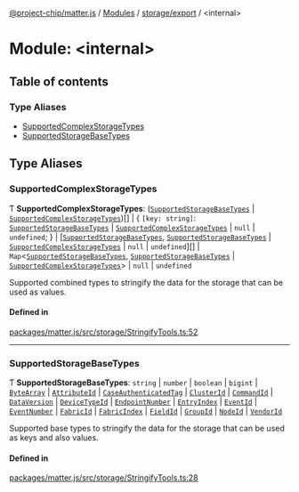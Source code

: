 [@project-chip/matter.js](../README.md) / [Modules](../modules.md) / [storage/export](storage_export.md) / \<internal\>

# Module: \<internal\>

## Table of contents

### Type Aliases

- [SupportedComplexStorageTypes](storage_export._internal_.md#supportedcomplexstoragetypes)
- [SupportedStorageBaseTypes](storage_export._internal_.md#supportedstoragebasetypes)

## Type Aliases

### SupportedComplexStorageTypes

Ƭ **SupportedComplexStorageTypes**: ([`SupportedStorageBaseTypes`](storage_export._internal_.md#supportedstoragebasetypes) \| [`SupportedComplexStorageTypes`](storage_export._internal_.md#supportedcomplexstoragetypes))[] \| \{ `[key: string]`: [`SupportedStorageBaseTypes`](storage_export._internal_.md#supportedstoragebasetypes) \| [`SupportedComplexStorageTypes`](storage_export._internal_.md#supportedcomplexstoragetypes) \| ``null`` \| `undefined`;  } \| [[`SupportedStorageBaseTypes`](storage_export._internal_.md#supportedstoragebasetypes), [`SupportedStorageBaseTypes`](storage_export._internal_.md#supportedstoragebasetypes) \| [`SupportedComplexStorageTypes`](storage_export._internal_.md#supportedcomplexstoragetypes) \| ``null`` \| `undefined`][] \| `Map`\<[`SupportedStorageBaseTypes`](storage_export._internal_.md#supportedstoragebasetypes), [`SupportedStorageBaseTypes`](storage_export._internal_.md#supportedstoragebasetypes) \| [`SupportedComplexStorageTypes`](storage_export._internal_.md#supportedcomplexstoragetypes)\> \| ``null`` \| `undefined`

Supported combined types to stringify the data for the storage that can be used as values.

#### Defined in

[packages/matter.js/src/storage/StringifyTools.ts:52](https://github.com/project-chip/matter.js/blob/0c058ae17fdba4c0b89b8b13c309011d51782299/packages/matter.js/src/storage/StringifyTools.ts#L52)

___

### SupportedStorageBaseTypes

Ƭ **SupportedStorageBaseTypes**: `string` \| `number` \| `boolean` \| `bigint` \| [`ByteArray`](util_export.md#bytearray) \| [`AttributeId`](datatype_export.md#attributeid) \| [`CaseAuthenticatedTag`](datatype_export.md#caseauthenticatedtag) \| [`ClusterId`](datatype_export.md#clusterid) \| [`CommandId`](datatype_export.md#commandid) \| [`DataVersion`](datatype_export.md#dataversion) \| [`DeviceTypeId`](datatype_export.md#devicetypeid) \| [`EndpointNumber`](datatype_export.md#endpointnumber) \| [`EntryIndex`](datatype_export.md#entryindex) \| [`EventId`](datatype_export.md#eventid) \| [`EventNumber`](datatype_export.md#eventnumber) \| [`FabricId`](datatype_export.md#fabricid) \| [`FabricIndex`](datatype_export.md#fabricindex) \| [`FieldId`](datatype_export.md#fieldid) \| [`GroupId`](datatype_export.md#groupid) \| [`NodeId`](datatype_export.md#nodeid) \| [`VendorId`](datatype_export.md#vendorid)

Supported base types to stringify the data for the storage that can be used as keys and also values.

#### Defined in

[packages/matter.js/src/storage/StringifyTools.ts:28](https://github.com/project-chip/matter.js/blob/0c058ae17fdba4c0b89b8b13c309011d51782299/packages/matter.js/src/storage/StringifyTools.ts#L28)
